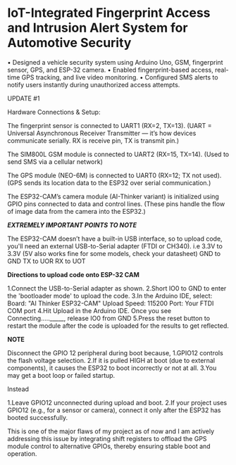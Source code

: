 # IoT-Integrated Fingerprint Access and Intrusion Alert System for Automotive Security
• Designed a vehicle security system using Arduino Uno, GSM, fingerprint sensor, GPS, and ESP-32 camera. • Enabled fingerprint-based access, real-time GPS tracking, and live video monitoring. • Configured SMS alerts to notify users instantly during unauthorized access attempts.

UPDATE #1

Hardware Connections & Setup:

The fingerprint sensor is connected to UART1 (RX=2, TX=13).
(UART = Universal Asynchronous Receiver Transmitter — it’s how devices communicate serially. RX is receive pin, TX is transmit pin.)

The SIM800L GSM module is connected to UART2 (RX=15, TX=14).
(Used to send SMS via a cellular network)

The GPS module (NEO-6M) is connected to UART0 (RX=12; TX not used).
(GPS sends its location data to the ESP32 over serial communication.)

The ESP32-CAM’s camera module (AI-Thinker variant) is initialized using GPIO pins connected to data and control lines.
(These pins handle the flow of image data from the camera into the ESP32.)

***EXTREMELY IMPORTANT POINTS TO NOTE***

The ESP32-CAM doesn’t have a built-in USB interface, so to upload code, you'll need an external USB-to-Serial adapter (FTDI or CH340).
i.e 3.3V to 3.3V (5V also works fine for some models, check your datasheet)
GND to GND
TX to UOR
RX to UOT

**Directions to upload code onto ESP-32 CAM**

1.Connect the USB-to-Serial adapter as shown.
2.Short IO0 to GND to enter the 'bootloader mode' to upload the code.
3.In the Arduino IDE, select:
  Board: "AI Thinker ESP32-CAM"
  Upload Speed: 115200
  Port: Your FTDI COM port
4.Hit Upload in the Arduino IDE.
  Once you see Connecting....._____, release IO0 from GND
5.Press the reset button to restart the module after the code is uploaded for the results to get reflected.

**NOTE**

Disconnect the GPIO 12 peripheral during boot because, 
1.GPIO12 controls the flash voltage selection.
2.If it is pulled HIGH at boot (due to external components), it causes the ESP32 to boot incorrectly or not at all.
3.You may get a boot loop or failed startup.

Instead

1.Leave GPIO12 unconnected during upload and boot.
2.If your project uses GPIO12 (e.g., for a sensor or camera), connect it only after the ESP32 has booted successfully.

This is one of the major flaws of my project as of now and I am actively addressing this issue by integrating shift registers to offload the GPS module control to alternative GPIOs, thereby ensuring stable boot and operation.
